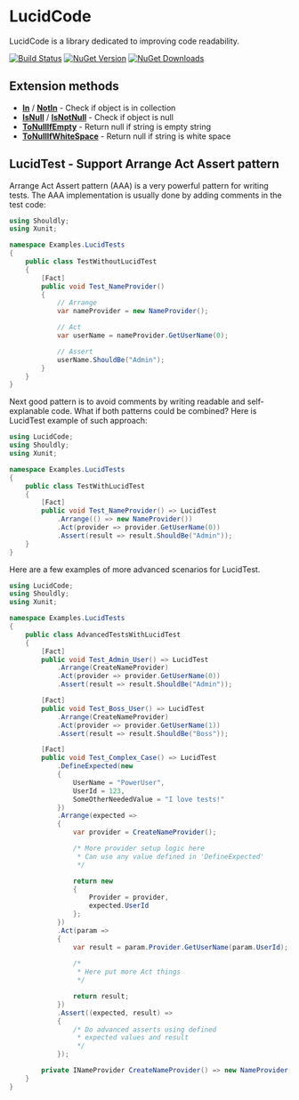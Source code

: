 # LucidCode

LucidCode is a library dedicated to improving code readability.

[![Build Status](https://dev.azure.com/mariuszbojkowski/Open%20Source%20projects/_apis/build/status/csharp-today.LucidCode?branchName=master)](https://dev.azure.com/mariuszbojkowski/Open%20Source%20projects/_build/latest?definitionId=8&branchName=master) [![NuGet Version](https://img.shields.io/nuget/v/LucidCode)](https://www.nuget.org/packages/LucidCode/) [![NuGet Downloads](https://img.shields.io/nuget/dt/LucidCode)](https://www.nuget.org/packages/LucidCode/)

## Extension methods

* **[In](Docs/Extensions/In.md)** / **[NotIn](Docs/Extensions/NotIn.md)** - Check if object is in collection
* **[IsNull](Docs/Extensions/IsNull.md)** / **[IsNotNull](Docs/Extensions/IsNotNull.md)** - Check if object is null
* **[ToNullIfEmpty](Docs/Extensions/ToNullIfEmpty.md)** - Return null if string is empty string
* **[ToNullIfWhiteSpace](Docs/Extensions/ToNullIfWhiteSpace.md)** - Return null if string is white space

## LucidTest - Support **Arrange Act Assert** pattern

Arrange Act Assert pattern (AAA) is a very powerful pattern for writing tests. The AAA implementation is usually done by adding comments in the test code:

```csharp
using Shouldly;
using Xunit;

namespace Examples.LucidTests
{
    public class TestWithoutLucidTest
    {
        [Fact]
        public void Test_NameProvider()
        {
            // Arrange
            var nameProvider = new NameProvider();

            // Act
            var userName = nameProvider.GetUserName(0);

            // Assert
            userName.ShouldBe("Admin");
        }
    }
}
```

Next good pattern is to avoid comments by writing readable and self-explanable code. What if both patterns could be combined? Here is LucidTest example of such approach:

```csharp
using LucidCode;
using Shouldly;
using Xunit;

namespace Examples.LucidTests
{
    public class TestWithLucidTest
    {
        [Fact]
        public void Test_NameProvider() => LucidTest
            .Arrange(() => new NameProvider())
            .Act(provider => provider.GetUserName(0))
            .Assert(result => result.ShouldBe("Admin"));
    }
}
```

Here are a few examples of more advanced scenarios for LucidTest.

```csharp
using LucidCode;
using Shouldly;
using Xunit;

namespace Examples.LucidTests
{
    public class AdvancedTestsWithLucidTest
    {
        [Fact]
        public void Test_Admin_User() => LucidTest
            .Arrange(CreateNameProvider)
            .Act(provider => provider.GetUserName(0))
            .Assert(result => result.ShouldBe("Admin"));

        [Fact]
        public void Test_Boss_User() => LucidTest
            .Arrange(CreateNameProvider)
            .Act(provider => provider.GetUserName(1))
            .Assert(result => result.ShouldBe("Boss"));

        [Fact]
        public void Test_Complex_Case() => LucidTest
            .DefineExpected(new
            {
                UserName = "PowerUser",
                UserId = 123,
                SomeOtherNeededValue = "I love tests!"
            })
            .Arrange(expected =>
            {
                var provider = CreateNameProvider();

                /* More provider setup logic here
                 * Can use any value defined in 'DefineExpected'
                 */

                return new
                {
                    Provider = provider,
                    expected.UserId
                };
            })
            .Act(param =>
            {
                var result = param.Provider.GetUserName(param.UserId);
                
                /*
                 * Here put more Act things
                 */

                return result;
            })
            .Assert((expected, result) =>
            {
                /* Do advanced asserts using defined
                 * expected values and result
                 */
            });

        private INameProvider CreateNameProvider() => new NameProvider();
    }
}
```
